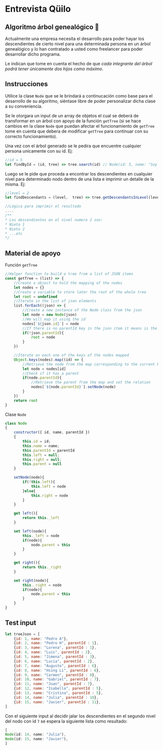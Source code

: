 # Entrevista Qüilo
## Algoritmo árbol genealógico 🌳

Actualmente una empresa necesita el desarrollo para poder hayar los descendientes de cierto nivel para una determinada persona en un árbol genealógico y lo han contratado a usted como freelancer para poder desarrollar dicho programa.

Le indican que tome en cuenta el hecho de que *cada integrante del árbol podrá tener únicamente dos hijos como máximo*.

## Instrucciones

Utilice la clase `Node` que se le brindará a continucación como base para el desarrollo de su algoritmo, siéntase libre de poder personalizar dicha clase a su conveniencia.

Se le otorgara un input de un array de objetos el cual se deberá de transformar en un árbol con apoyo de la función `getTree` (si se hace cambios en la clase `Node` que puedan afectar el funcionamiento de `getTree` tome en cuenta que debera de modificar `getTree` para continuar con su correcto funcionamiento).

Una vez con el árbol generado se le pedira que encuentre cualquier persona unicamente con su id.
Ej:
``` js
//id = 5
let findById = (id, tree) => tree.search(id) // Node(id: 5, name: "Soy le nodo con id 5")
```

Luego se le pide que proceda a encontrar los descendientes en cualquier nivel para determinado nodo dentro de una lista e imprimir un detalle de la misma.
Ej:
``` javascript
//level = 2
let findDescendants = (level,  tree) => tree.getDescendantsInLevel(level) //[Node(id: 1, name: "Nieto 1"), Node(id: 10, name: "Nieto 2")....]

//Lógica para imprimir el resultado
....
/**
* Los descendientes en el nivel numero 2 son:
* Nieto 1
* Nieto 2
* ...etc
*/
```


## Material de apoyo

Función `getTree`
``` js
//Helper function to build a tree from a list of JSON items
const getTree = (list) => {
    //Create a object to hold the mapping of the nodes
    let nodes = {}
    //Create a variable to store later the root of the whole tree
    let root = undefined
    //Iterate in the list of json elements
    list.forEach((json) => {
        //Create a new instance of the Node class from the json
        let node = new Node(json)
        //We will map it using the id
        nodes[`${json.id}`] = node
        //If there is no parentId key in the json item it means is the root node
        if(!json.parentId){
            root = node
        }
    })

    //Iterate on each one of the keys of the nodes mapped
    Object.keys(nodes).map((id) => {
        //Retrieve the node from the map corresponding to the current key
        let node = nodes[id]
        //Check if it has a parent
        if(node.parentId){
            //Retrieve the parent from the map and set the relation
            nodes[`${node.parentId}`].setNode(node)
        }
    })
    return root
}
```

Clase `Node`
``` js
class Node
{
    constructor({ id, name, parentId })
    {
        this.id = id;
        this.name = name;
        this.parentId = parentId
        this.left = null;
        this.right = null;
        this.parent = null
    }

    setNode(node){
        if(!this.left){
            this.left = node
        }else{
            this.right = node
        }
    }

    get left(){
        return this._left
    }

    set left(node){
        this._left = node
        if(node){
            node.parent = this
        }
    }

    get right(){
        return this._right
    }

    set right(node){
        this._right = node
        if(node){
            node.parent = this
        }
    }
}
```

## Test input
``` js
let treeJson = [
    {id: 1, name: "Pedro A"},
    {id: 2, name: "Pedro H", parentId : 1},
    {id: 3, name: "Lorena", parentId : 1},
    {id: 4, name: "Luis", parentId : 2},
    {id: 5, name: "Jimena", parentId : 3},
    {id: 6, name: "Lucia", parentId : 2},
    {id: 7, name: "Augusto", parentId : 6},
    {id: 8, name: "Hsing Li", parentId : 6},
    {id: 9, name: "Carmen", parentId : 8},
    {id: 10, name: "Gabriel", parentId : 7},
    {id: 11, name: "Juan", parentId : 7},
    {id: 12, name: "Isabella", parentId : 5},
    {id: 13, name: "Cristina", parentId : 5},
    {id: 14, name: "Julia", parentId : 10},
    {id: 15, name: "Javier", parentId : 11},
]
```

Con el siguiente input al decidir jalar los descendientes en el segundo nivel del nodo con id `7`
se espera la siguiente lista como resultado:
``` js
[
Node(id: 14, name: "Julia"),
Node(id: 15, name: "Javier"),
]
```
